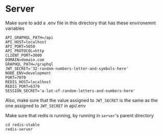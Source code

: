 # Server
Make sure to add a .env file in this directory that has these environemnt variables
```
API_GRAPHQL_PATH=/api
API_HOST=localhost
API_PORT=5050
API_PROTOCOL=http
CLIENT_PORT=3000
DOMAIN=domain.com
GRAPHQL_PATH=/graphql
JWT_SECRET='32-random-numbers-letter-and-symbols-here'
NODE_ENV=development
PORT=7070
REDIS_HOST=localhost
REDIS_PORT=6379
SESSION_SECRET='a-lot-of-random-letters-and-numbers-here'
```
Also, make sure that the value assigned to `JWT_SECRET` is the same as the one assigned to `JWT_SECRET` in api/.env

Make sure that redis is running, by running in `server`'s parent directory
```
cd redis-stable
redis-server
```
